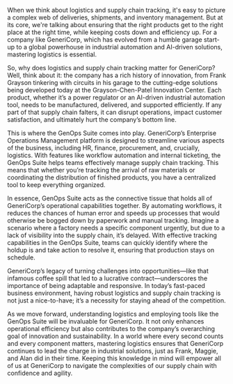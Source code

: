 When we think about logistics and supply chain tracking, it's easy to picture a complex web of deliveries, shipments, and inventory management. But at its core, we're talking about ensuring that the right products get to the right place at the right time, while keeping costs down and efficiency up. For a company like GeneriCorp, which has evolved from a humble garage start-up to a global powerhouse in industrial automation and AI-driven solutions, mastering logistics is essential.

So, why does logistics and supply chain tracking matter for GeneriCorp? Well, think about it: the company has a rich history of innovation, from Frank Grayson tinkering with circuits in his garage to the cutting-edge solutions being developed today at the Grayson-Chen-Patel Innovation Center. Each product, whether it’s a power regulator or an AI-driven industrial automation tool, needs to be manufactured, delivered, and supported efficiently. If any part of that supply chain falters, it can disrupt operations, impact customer satisfaction, and ultimately hurt the company’s bottom line. 

This is where the GenOps Suite comes into play. GeneriCorp’s Enterprise Operations Management platform is designed to streamline various aspects of the business, including HR, finance, procurement, and, crucially, logistics. With features like workflow automation and internal ticketing, the GenOps Suite helps teams effectively manage supply chain tracking. This means that whether you’re tracking the arrival of raw materials or coordinating the distribution of finished products, you have a centralized tool to keep everything organized.

In essence, GenOps Suite acts as the connective tissue that holds all of GeneriCorp’s operational capabilities together. By automating workflows, it reduces the chances of human error and speeds up processes that would otherwise be bogged down by paperwork and manual tracking. Imagine a scenario where a factory needs a specific component urgently, but due to a lack of visibility into the supply chain, it’s delayed. With effective tracking capabilities in the GenOps Suite, teams can quickly identify where the holdup is and take action to resolve it, ensuring that production stays on schedule.

GeneriCorp’s legacy of turning challenges into opportunities—like that infamous coffee spill that led to a lucrative contract—underscores the importance of being adaptable and responsive. In today’s fast-paced business environment, having robust logistics and supply chain tracking is not just a nice-to-have; it’s a necessity for staying ahead of the competition. 

As we move forward, understanding logistics and employing tools like the GenOps Suite will be invaluable for GeneriCorp. It not only enhances operational efficiency but also contributes to the company’s overarching goal of innovation and sustainability. In a world where every second counts and every component matters, mastering logistics ensures that GeneriCorp continues to lead the charge in industrial solutions, just as Frank, Maggie, and Alan did in their time. Keeping this knowledge in mind will empower all of us at GeneriCorp to navigate the complexities of our supply chain with confidence and agility.